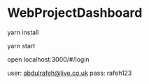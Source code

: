 # WebProjectDashboard

yarn install

yarn start 

open localhost:3000/#/login 

user: abdulrafeh@live.co.uk
pass: rafeh123
